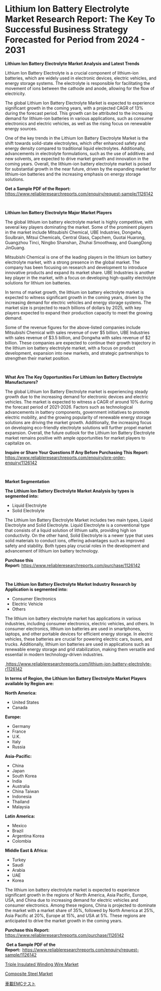 <p><h1>Lithium Ion Battery Electrolyte Market Research Report: The Key To Successful Business Strategy Forecasted for Period from 2024 - 2031</h1></p><p><strong>Lithium Ion Battery Electrolyte Market Analysis and Latest Trends</strong></p>
<p><p>Lithium Ion Battery Electrolyte is a crucial component of lithium-ion batteries, which are widely used in electronic devices, electric vehicles, and energy storage systems. The electrolyte is responsible for facilitating the movement of ions between the cathode and anode, allowing for the flow of electricity.</p><p>The global Lithium Ion Battery Electrolyte Market is expected to experience significant growth in the coming years, with a projected CAGR of 13% during the forecast period. This growth can be attributed to the increasing demand for lithium-ion batteries in various applications, such as consumer electronics and electric vehicles, as well as the rising focus on renewable energy sources.</p><p>One of the key trends in the Lithium Ion Battery Electrolyte Market is the shift towards solid-state electrolytes, which offer enhanced safety and energy density compared to traditional liquid electrolytes. Additionally, advancements in electrolyte formulations, such as the use of additives and new solvents, are expected to drive market growth and innovation in the coming years. Overall, the lithium-ion battery electrolyte market is poised for substantial growth in the near future, driven by the expanding market for lithium-ion batteries and the increasing emphasis on energy storage solutions.</p></p>
<p><strong>Get a Sample PDF of the Report:&nbsp;</strong> <a href="https://www.reliableresearchreports.com/enquiry/request-sample/1126142">https://www.reliableresearchreports.com/enquiry/request-sample/1126142</a></p>
<p>&nbsp;</p>
<p><strong>Lithium Ion Battery Electrolyte Major Market Players</strong></p>
<p><p>The global lithium ion battery electrolyte market is highly competitive, with several key players dominating the market. Some of the prominent players in the market include Mitsubishi Chemical, UBE Industries, Dongwha, Soulbrain, Mitsui Chemicals, Central Glass, Capchem, Guotai Huarong, Guangzhou Tinci, Ningbo Shanshan, Zhuhai Smoothway, and GuangDong JinGuang.</p><p>Mitsubishi Chemical is one of the leading players in the lithium ion battery electrolyte market, with a strong presence in the global market. The company has been focusing on research and development to introduce innovative products and expand its market share. UBE Industries is another key player in the market, with a focus on developing high-quality electrolyte solutions for lithium ion batteries.</p><p>In terms of market growth, the lithium ion battery electrolyte market is expected to witness significant growth in the coming years, driven by the increasing demand for electric vehicles and energy storage systems. The market size is projected to reach billions of dollars by 2025, with key players expected to expand their production capacity to meet the growing demand.</p><p>Some of the revenue figures for the above-listed companies include Mitsubishi Chemical with sales revenue of over $5 billion, UBE Industries with sales revenue of $3.5 billion, and Dongwha with sales revenue of $2 billion. These companies are expected to continue their growth trajectory in the lithium ion battery electrolyte market, with a focus on product development, expansion into new markets, and strategic partnerships to strengthen their market position.</p></p>
<p>&nbsp;</p>
<p><strong>What Are The Key Opportunities For Lithium Ion Battery Electrolyte Manufacturers?</strong></p>
<p><p>The global Lithium Ion Battery Electrolyte market is experiencing steady growth due to the increasing demand for electronic devices and electric vehicles. The market is expected to witness a CAGR of around 10% during the forecast period of 2021-2026. Factors such as technological advancements in battery components, government initiatives to promote electric mobility, and the growing popularity of renewable energy storage solutions are driving the market growth. Additionally, the increasing focus on developing eco-friendly electrolyte solutions will further propel market expansion. Overall, the future outlook for the Lithium Ion Battery Electrolyte market remains positive with ample opportunities for market players to capitalize on.</p></p>
<p><strong>Inquire or Share Your Questions If Any Before Purchasing This Report:</strong> <a href="https://www.reliableresearchreports.com/enquiry/pre-order-enquiry/1126142">https://www.reliableresearchreports.com/enquiry/pre-order-enquiry/1126142</a></p>
<p>&nbsp;</p>
<p><strong>Market Segmentation</strong></p>
<p><strong>The Lithium Ion Battery Electrolyte Market Analysis by types is segmented into:</strong></p>
<p><ul><li>Liquid Electrolyte</li><li>Solid Electrolyte</li></ul></p>
<p><p>The Lithium Ion Battery Electrolyte Market includes two main types, Liquid Electrolyte and Solid Electrolyte. Liquid Electrolyte is a conventional type that consists of a liquid solution of lithium salts, providing high ion conductivity. On the other hand, Solid Electrolyte is a newer type that uses solid materials to conduct ions, offering advantages such as improved safety and stability. Both types play crucial roles in the development and advancement of lithium ion battery technology.</p></p>
<p><strong>Purchase this Report:&nbsp;</strong><a href="https://www.reliableresearchreports.com/purchase/1126142">https://www.reliableresearchreports.com/purchase/1126142</a></p>
<p>&nbsp;</p>
<p><strong>The Lithium Ion Battery Electrolyte Market Industry Research by Application is segmented into:</strong></p>
<p><ul><li>Consumer Electronics</li><li>Electric Vehicle</li><li>Others</li></ul></p>
<p><p>The lithium ion battery electrolyte market has applications in various industries, including consumer electronics, electric vehicles, and others. In consumer electronics, lithium ion batteries are used in smartphones, laptops, and other portable devices for efficient energy storage. In electric vehicles, these batteries are crucial for powering electric cars, buses, and trucks. Additionally, lithium ion batteries are used in applications such as renewable energy storage and grid stabilization, making them versatile and essential in modern technology-driven industries.</p></p>
<p><a href="https://www.reliableresearchreports.com/lithium-ion-battery-electrolyte-r1126142">&nbsp;https://www.reliableresearchreports.com/lithium-ion-battery-electrolyte-r1126142</a></p>
<p><strong>In terms of Region, the Lithium Ion Battery Electrolyte Market Players available by Region are:</strong></p>
<p>
    <p> <strong> North America: </strong>
        <ul>
            <li>United States</li>
            <li>Canada</li>
        </ul>
        </p> 
    <p> <strong> Europe: </strong>
        <ul>
            <li>Germany</li>
            <li>France</li>
            <li>U.K.</li>
            <li>Italy</li>
            <li>Russia</li>
        </ul>
        </p> 
    <p> <strong> Asia-Pacific: </strong>
        <ul>
            <li>China</li>
            <li>Japan</li>
            <li>South Korea</li>
            <li>India</li>
            <li>Australia</li>
            <li>China Taiwan</li>
            <li>Indonesia</li>
            <li>Thailand</li>
            <li>Malaysia</li>
        </ul>
        </p> 
    <p> <strong> Latin America: </strong>
        <ul>
            <li>Mexico</li>
            <li>Brazil</li>
            <li>Argentina Korea</li>
            <li>Colombia</li>
        </ul>
        </p> 
    <p> <strong> Middle East & Africa: </strong>
        <ul>
            <li>Turkey</li>
            <li>Saudi</li>
            <li>Arabia</li>
            <li>UAE</li>
            <li>Korea</li>
        </ul>
    </p>
    </p>
<p><p>The lithium ion battery electrolyte market is expected to experience significant growth in the regions of North America, Asia Pacific, Europe, USA, and China due to increasing demand for electric vehicles and consumer electronics. Among these regions, China is projected to dominate the market with a market share of 35%, followed by North America at 25%, Asia Pacific at 20%, Europe at 15%, and USA at 5%. These regions are anticipated to drive the market growth in the coming years.</p></p>
<p><strong>Purchase this Report: </strong><a href="https://www.reliableresearchreports.com/purchase/1126142">https://www.reliableresearchreports.com/purchase/1126142</a></p>
<p>&nbsp;<strong>Get a Sample PDF of the Report:&nbsp;&nbsp;</strong><a href="https://www.reliableresearchreports.com/enquiry/request-sample/1126142">https://www.reliableresearchreports.com/enquiry/request-sample/1126142</a></p>
<p><strong></strong></p>
<p><p><a href="https://github.com/yemakinde/Market-Research-Report-List-3/blob/main/triple-insulated-winding-wire-market.md">Triple Insulated Winding Wire Market</a></p><p><a href="https://github.com/Alonsoolds3wq1d81czn8rbol/Market-Research-Report-List-3/blob/main/composite-steel-market.md">Composite Steel Market</a></p><p><a href="https://github.com/hardee896/Market-Research-Report-List-1/blob/main/5830616135651.md">車載EMCテスト</a></p></p>